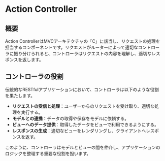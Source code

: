 # Action Controller

## 概要
Action ControllerはMVCアーキテクチャの「C」に該当し、リクエストの処理を担当するコンポーネントです。リクエストがルーターによって適切なコントローラに振り分けられると、コントローラはリクエストの内容を理解し、適切なレスポンスを返します。

## コントローラの役割
伝統的なRESTfulアプリケーションにおいて、コントローラは以下のような役割を果たします。

- **リクエストの受信と処理**：ユーザーからのリクエストを受け取り、適切な処理を実行する。
- **モデルとの連携**：データの取得や保存をモデルに依頼する。
- **ビューへのデータ提供**：取得したデータをビューで利用できるようにする。
- **レスポンスの生成**：適切なビューをレンダリングし、クライアントへレスポンスを返す。

このように、コントローラはモデルとビューの間を仲介し、アプリケーションのロジックを整理する重要な役割を担います。

